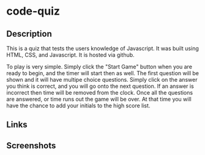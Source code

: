 # code-quiz

## Description
This is a quiz that tests the users knowledge of Javascript. It was built using HTML, CSS, and Javascript. It is hosted via github.

To play is very simple. Simply click the "Start Game" button when you are ready to begin, and the timer will start then as well. The first question will be shown and it will have multipe choice questions. Simply click on the answer you think is correct, and you will go onto the next question. If an answer is incorrect then time will be removed from the clock. Once all the questions are answered, or time runs out the game will be over. At that time you will have the chance to add your initials to the high score list.

## Links


## Screenshots